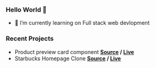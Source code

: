 ### Hello World 👋

- 🔭 I’m currently learning on Full stack web devlopment

### Recent Projects
- Product preview card component **[Source](https://github.com/Adityakadali/Product-preview-card-component) / [Live](https://adityakadali.github.io/Product-preview-card-component/)** 
- Starbucks Homepage Clone **[Source](https://github.com/Adityakadali/starbucks-clone) / [Live](https://adityakadali.github.io/starbucks-clone/)**

<!--
**Adityakadali/adityakadali** is a ✨ _special_ ✨ repository because its `README.md` (this file) appears on your GitHub profile.

Here are some ideas to get you started:

- 🔭 I’m currently working on ...
- 🌱 I’m currently learning ...
- 👯 I’m looking to collaborate on ...
- 🤔 I’m looking for help with ...
- 💬 Ask me about ...
- 📫 How to reach me: ...
- 😄 Pronouns: ...
- ⚡ Fun fact: ...
-->
